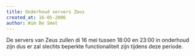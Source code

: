 ```yaml
---
title: Onderhoud servers Zeus
created_at: 16-05-2006
author: Wim De Smet
---
```


De servers van Zeus zullen di 16 mei tussen 18:00 en 23:00 in onderhoud zijn dus er zal slechts beperkte functionaliteit zijn tijdens deze periode.
